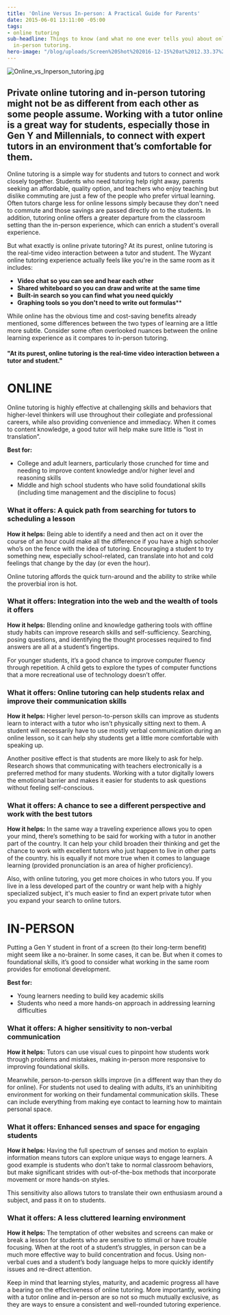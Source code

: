 ```yaml
---
title: 'Online Versus In-person: A Practical Guide for Parents'
date: 2015-06-01 13:11:00 -05:00
tags:
- online tutoring
sub-headline: Things to know (and what no one ever tells you) about online versus
  in-person tutoring.
hero-image: "/blog/uploads/Screen%20Shot%202016-12-15%20at%2012.33.37%20PM%20(1).png"
---
```


![Online_vs_Inperson_tutoring.jpg](/blog/uploads/Online_vs_Inperson_tutoring.jpg)

## Private online tutoring and in-person tutoring might not be as different from each other as some people assume. Working with a tutor online is a great way for students, especially those in Gen Y and Millennials, to connect with expert tutors in an environment that’s comfortable for them.

Online tutoring is a simple way for students and tutors to connect and work closely together. Students who need tutoring help right away, parents seeking an affordable, quality option, and teachers who enjoy teaching but dislike commuting are just a few of the people who prefer virtual learning. Often tutors charge less for online lessons simply because they don't need to commute and those savings are passed directly on to the students. In addition, tutoring online offers a greater departure from the classroom setting than the in-person experience, which can enrich a student's overall experience.

But what exactly is online private tutoring? At its purest, online tutoring is the real-time video interaction between a tutor and student. The Wyzant online tutoring experience actually feels like you're in the same room as it includes:

* **Video chat so you can see and hear each other**
* **Shared whiteboard so you can draw and write at the same time**
* **Built-in search so you can find what you need quickly**
* **Graphing tools so you don't need to write out formulas****

While online has the obvious time and cost-saving benefits already mentioned, some differences between the two types of learning are a little more subtle. Consider some often overlooked nuances between the online learning experience as it compares to in-person tutoring.

#### "At its purest, online tutoring is the real-time video interaction between a tutor and student."

# **ONLINE**

Online tutoring is highly effective at challenging skills and behaviors that higher-level thinkers will use throughout their collegiate and professional careers, while also providing convenience and immediacy. When it comes to content knowledge, a good tutor will help make sure little is “lost in translation”.

**Best for:**
* College and adult learners, particularly those crunched for time and needing to improve content knowledge and/or higher level and reasoning skills
* Middle and high school students who have solid foundational skills (including time management and the discipline to focus)

### What it offers: A quick path from searching for tutors to scheduling a lesson

**How it helps:** Being able to identify a need and then act on it over the course of an hour could make all the difference if you have a high schooler who’s on the fence with the idea of tutoring. Encouraging a student to try something new, especially school-related, can translate into hot and cold feelings that change by the day (or even the hour).

Online tutoring affords the quick turn-around and the ability to strike while the proverbial iron is hot.

### What it offers: Integration into the web and the wealth of tools it offers

**How it helps:** Blending online and knowledge gathering tools with offline study habits can improve research skills and self-sufficiency. Searching, posing questions, and identifying the thought processes required to find answers are all at a student’s fingertips.

For younger students, it’s a good chance to improve computer fluency through repetition. A child gets to explore the types of computer functions that a more recreational use of technology doesn’t offer.

### What it offers: Online tutoring can help students relax and improve their communication skills

**How it helps:** Higher level person-to-person skills can improve as students learn to interact with a tutor who isn't physically sitting next to them. A student will necessarily have to use mostly verbal communication during an online lesson, so it can help shy students get a little more comfortable with speaking up.

Another positive effect is that students are more likely to ask for help. Research shows that communicating with teachers electronically is a preferred method for many students. Working with a tutor digitally lowers the emotional barrier and makes it easier for students to ask questions without feeling self-conscious.

### What it offers: A chance to see a different perspective and work with the best tutors

**How it helps:** In the same way a traveling experience allows you to open your mind, there’s something to be said for working with a tutor in another part of the country. It can help your child broaden their thinking and get the chance to work with excellent tutors who just happen to live in other parts of the country. his is equally if not more true when it comes to language learning (provided pronunciation is an area of higher proficiency).

Also, with online tutoring, you get more choices in who tutors you. If you live in a less developed part of the country or want help with a highly specialized subject, it's much easier to find an expert private tutor when you expand your search to online tutors.

# **IN-PERSON**

Putting a Gen Y student in front of a screen (to their long-term benefit) might seem like a no-brainer. In some cases, it can be. But when it comes to foundational skills, it’s good to consider what working in the same room provides for emotional development.

**Best for:**
* Young learners needing to build key academic skills
* Students who need a more hands-on approach in addressing learning difficulties

### What it offers: A higher sensitivity to non-verbal communication

**How it helps:** Tutors can use visual cues to pinpoint how students work through problems and mistakes, making in-person more responsive to improving foundational skills.

Meanwhile, person-to-person skills improve (in a different way than they do for online). For students not used to dealing with adults, it’s an uninhibiting environment for working on their fundamental communication skills. These can include everything from making eye contact to learning how to maintain personal space.

### What it offers: Enhanced senses and space for engaging students

**How it helps:** Having the full spectrum of senses and motion to explain information means tutors can explore unique ways to engage learners. A good example is students who don’t take to normal classroom behaviors, but make significant strides with out-of-the-box methods that incorporate movement or more hands-on styles.

This sensitivity also allows tutors to translate their own enthusiasm around a subject, and pass it on to students.

### What it offers: A less cluttered learning environment

**How it helps:** The temptation of other websites and screens can make or break a lesson for students who are sensitive to stimuli or have trouble focusing. When at the root of a student’s struggles, in person can be a much more effective way to build concentration and focus. Using non-verbal cues and a student’s body language helps to more quickly identify issues and re-direct attention.

Keep in mind that learning styles, maturity, and academic progress all have a bearing on the effectiveness of online tutoring. More importantly, working with a tutor online and in-person are so not so much mutually exclusive, as they are ways to ensure a consistent and well-rounded tutoring experience.
